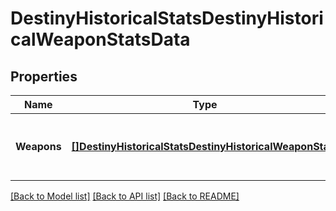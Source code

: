 # DestinyHistoricalStatsDestinyHistoricalWeaponStatsData

## Properties
Name | Type | Description | Notes
------------ | ------------- | ------------- | -------------
**Weapons** | [**[]DestinyHistoricalStatsDestinyHistoricalWeaponStats**](Destiny.HistoricalStats.DestinyHistoricalWeaponStats.md) | List of weapons and their perspective values. | [optional] 

[[Back to Model list]](../README.md#documentation-for-models) [[Back to API list]](../README.md#documentation-for-api-endpoints) [[Back to README]](../README.md)


